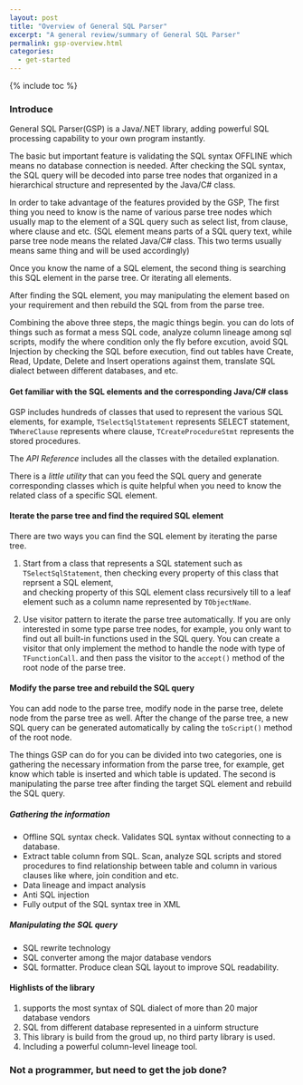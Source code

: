```yaml
---
layout: post
title: "Overview of General SQL Parser"
excerpt: "A general review/summary of General SQL Parser"
permalink: gsp-overview.html
categories:
  - get-started
---
```


{% include toc %}

### Introduce

General SQL Parser(GSP) is a Java/.NET library, adding powerful SQL processing
capability to your own program instantly.

The basic but important feature is validating the SQL syntax OFFLINE which
means no database connection is needed. After checking the SQL syntax, the SQL 
query will be decoded into parse tree nodes that organized in a hierarchical 
structure and represented by the Java/C# class.

In order to take advantage of the features provided by the GSP, 
The first thing you need to know is the name of various parse tree nodes 
which usually map to the element of a SQL query such as select list, 
from clause, where clause and etc. 
(SQL element means parts of a SQL query text, while parse tree node means the 
related Java/C# class. This two terms usually means same thing and will be used accordingly)

Once you know the name of a SQL element, the second thing is searching this SQL
element in the parse tree. Or iterating all elements.

After finding the SQL element, you may manipulating the element based on your 
requirement and then rebuild the SQL from from the parse tree.

Combining the above three steps, the magic things begin.
you can do lots of things such as format a mess SQL code, analyze column lineage
among sql scripts, modify the where condition only the fly before excution, 
avoid SQL Injection by checking the SQL before execution, find out tables
have Create, Read, Update, Delete and Insert operations against them, translate
SQL dialect between different databases, and etc.


#### Get familiar with the SQL elements and the corresponding Java/C# class
GSP includes hundreds of classes that used to represent the various SQL elements, 
for example, `TSelectSqlStatement` represents SELECT statement, `TWhereClause`
represents where clause, `TCreateProcedureStmt` represents the stored procedures.

The *API Reference* includes all the classes with the detailed explanation.

There is a *little utility* that can you feed the SQL query and generate corresponding
classes which is quite helpful when you need to know the related class of a 
specific SQL element.


#### Iterate the parse tree and find the required SQL element
There are two ways you can find the SQL element by iterating the parse tree. 

1. Start from a class that represents a SQL statement such as `TSelectSqlStatement`,
then checking every property of this class that reprsent a SQL element,   
and checking property of this SQL element class recursively till to a leaf element
such as a column name represented by `TObjectName`.

2. Use visitor pattern to iterate the parse tree automatically.
If you are only interested in some type parse tree nodes, for example, you only 
want to find out all built-in functions used in the SQL query. You can create a
visitor that only implement the method to handle the node with type of `TFunctionCall`. 
and then pass the visitor to the `accept()` method of the root node of the parse tree.


#### Modify the parse tree and rebuild the SQL query
You can add node to the parse tree, modify node in the parse tree, delete
node from the parse tree as well. After the change of the parse tree, a new
SQL query can be generated automatically by caling the `toScript()` method
of the root node.


The things GSP can do for you can be divided into two categories, one is gathering 
the necessary information from the parse tree, for example, get know which table is 
inserted and which table is updated. The second is manipulating the parse tree after
finding the target SQL element and rebuild the SQL query.

##### Gathering the information
- Offline SQL syntax check. Validates SQL syntax without connecting to a database.
- Extract table column from SQL.
  Scan, analyze SQL scripts and stored procedures to find relationship between 
  table and column in various clauses like where, join condition and etc.
- Data lineage and impact analysis  
- Anti SQL injection
- Fully output of the SQL syntax tree in XML
 
##### Manipulating the SQL query
- SQL rewrite technology
- SQL converter among the major database vendors
- SQL formatter. Produce clean SQL layout to improve SQL readability.

#### Highlists of the library
1. supports the most syntax of SQL dialect of more than 20 major database vendors
2. SQL from different database represented in a uinform structure
3. This library is build from the groud up, no third party library is used.
4. Including a powerful column-level lineage tool.


### Not a programmer, but need to get the job done?
